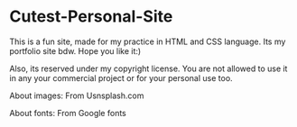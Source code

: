 # Cutest-Personal-Site
This is a fun site, made for my practice in HTML and CSS language. Its my portfolio site bdw. Hope you like it:)

Also, its reserved under my copyright license. You are not allowed to use it in any your commercial project or for your personal use too. 

About images: 
From Usnsplash.com

About fonts: 
From Google fonts
